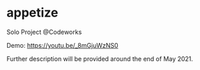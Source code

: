 # appetize
Solo Project @Codeworks

Demo: https://youtu.be/_8mGjuWzNS0

Further description will be provided around the end of May 2021.
